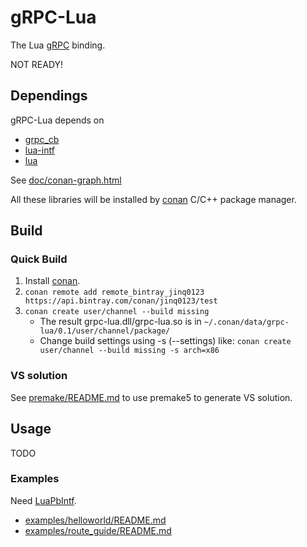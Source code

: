 # gRPC-Lua
The Lua [gRPC](http://www.grpc.io/) binding.

NOT READY!

## Dependings
gRPC-Lua depends on
* [grpc_cb](https://github.com/jinq0123/grpc_cb)
* [lua-intf](https://github.com/SteveKChiu/lua-intf)
* [lua](https://www.lua.org/)

See [doc/conan-graph.html](http://htmlpreview.github.io/?https://github.com/jinq0123/grpc-lua/master/doc/conan-graph.html)

All these libraries will be installed by [conan](https://www.conan.io/)
C/C++ package manager.

## Build

### Quick Build
1. Install [conan](http://docs.conan.io/en/latest/installation.html).
1. `conan remote add remote_bintray_jinq0123 https://api.bintray.com/conan/jinq0123/test`
1. `conan create user/channel --build missing`
    * The result grpc-lua.dll/grpc-lua.so is in `~/.conan/data/grpc-lua/0.1/user/channel/package/`
    * Change build settings using -s (--settings) like:
        `conan create user/channel --build missing -s arch=x86`

### VS solution
See [premake/README.md](premake/README.md) to use premake5 to generate VS solution.

## Usage
TODO

### Examples
Need [LuaPbIntf](https://github.com/jinq0123/LuaPbIntf).
* [examples/helloworld/README.md](examples/helloworld/README.md)
* [examples/route_guide/README.md](examples/route_guide/README.md)

